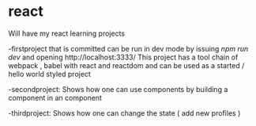 # react
Will have my react learning projects

-firstproject that is committed can be run in dev mode by issuing  <i>npm run dev </i> and opening http://localhost:3333/
This project has a tool chain of webpack , babel with react and reactdom and can be used as a started / hello world styled project 

-secondproject: Shows how one can use components by building a <Profile> component in an <App> component 

-thirdproject: Shows how one can change the state ( add new profiles ) 
